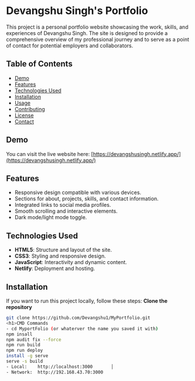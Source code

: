 # Devangshu Singh's Portfolio

This project is a personal portfolio website showcasing the work, skills, and experiences of Devangshu Singh. The site is designed to provide a comprehensive overview of my professional journey and to serve as a point of contact for potential employers and collaborators.

## Table of Contents
- [Demo](#demo)
- [Features](#features)
- [Technologies Used](#technologies-used)
- [Installation](#installation)
- [Usage](#usage)
- [Contributing](#contributing)
- [License](#license)
- [Contact](#contact)

## Demo

You can visit the live website here: [https://devangshusingh.netlify.app/](https://devangshusingh.netlify.app/)

## Features
- Responsive design compatible with various devices.
- Sections for about, projects, skills, and contact information.
- Integrated links to social media profiles.
- Smooth scrolling and interactive elements.
- Dark mode/light mode toggle.

## Technologies Used
- **HTML5**: Structure and layout of the site.
- **CSS3**: Styling and responsive design.
- **JavaScript**: Interactivity and dynamic content.
- **Netlify**: Deployment and hosting.

## Installation

If you want to run this project locally, follow these steps:
**Clone the repository**
   ```bash
   git clone https://github.com/Devangshu1/MyPortfolio.git
<h1>CMD Commands
- cd MyportFolio (or whaterver the name you saved it with)
npm insall
npm audit fix --force
npm run build
npm run deploy
install -g serve
serve -s build
 - Local:    http://localhost:3000       │
 - Network:  http://192.168.43.70:3000



